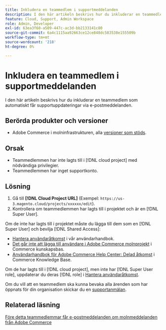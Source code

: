 ```yaml
---
title: Inkludera en teammedlem i supportmeddelanden
description: I den här artikeln beskrivs hur du inkluderar en teammedlem i supportmeddelanden.
feature: Cloud, Support, Admin Workspace
role: Admin, Developer
exl-id: 63ea3f60-a509-447c-ac3d-bb2133141c80
source-git-commit: 6a4c1115aa92663ce12ce848dc583538e155509b
workflow-type: tm+mt
source-wordcount: '218'
ht-degree: 0%

---
```


# Inkludera en teammedlem i supportmeddelanden

I den här artikeln beskrivs hur du inkluderar en teammedlem som automatiskt får supportuppdateringar via e-postmeddelanden.

## Berörda produkter och versioner

* Adobe Commerce i molninfrastrukturen, alla [versioner som stöds](https://www.adobe.com/content/dam/cc/en/legal/terms/enterprise/pdfs/Adobe-Commerce-Software-Lifecycle-Policy.pdf).

## Orsak

* Teammedlemmen har inte lagts till i [!DNL cloud project] med nödvändiga privilegier.
* Teammedlemmen har inget supportkonto.

## Lösning

1. Gå till **[!DNL Cloud Project URL]** (Exempel: `https://us-3.magento.cloud/projects/xxxxxx/edit`).
1. Kontrollera om teammedlemmen har lagts till i projektet och är en [!DNL Super User].

Om de inte har lagts till i projektet måste du lägga till dem som en [!DNL Super User] och bevilja [!DNL Shared Access]:

* [Hantera användaråtkomst](https://experienceleague.adobe.com/docs/commerce-cloud-service/user-guide/project/user-access.html) i vår användarhandbok.
* [Det går inte att lägga till användare i Adobe Commerce molnprojekt](https://experienceleague.adobe.com/docs/commerce-knowledge-base/kb/troubleshooting/miscellaneous/unable-add-user-adobe-commerce-cloud-project.html) i Commerce kunskapsbas.
* [Användarhandbok för Adobe Commerce Help Center: Delad åtkomst](https://experienceleague.adobe.com/docs/commerce-knowledge-base/kb/help-center-guide/magento-help-center-user-guide.html#shared-access) i Commerce Knowledge Base.

Om de har lagts till i [!DNL cloud project], men inte har [!DNL Super User role], uppdaterar du deras [!DNL role] i [Hantera användaråtkomst](https://experienceleague.adobe.com/docs/commerce-cloud-service/user-guide/project/user-access.html).

Om du vill att en teammedlem ska kunna bevaka alla ärenden som har öppnats för din organisation skickar du en [supportanmälan](https://experienceleague.adobe.com/home?lang=en&amp;support-tab=home#support).

## Relaterad läsning

[Före detta teammedlemmar får e-postmeddelanden om molnmeddelanden från Adobe Commerce](https://experienceleague.adobe.com/docs/commerce-knowledge-base/kb/troubleshooting/miscellaneous/former-teammembers-receive-cloud-notification-emails.html)
